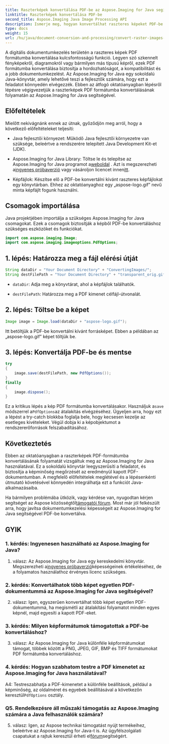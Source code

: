 ```yaml
---
title: Raszterképek konvertálása PDF-be az Aspose.Imaging for Java segítségével
linktitle: Raszterképek konvertálása PDF-be
second_title: Aspose.Imaging Java Image Processing API
description: Ismerje meg, hogyan konvertálhat raszteres képeket PDF-be az Aspose.Imaging for Java segítségével. Egyszerű lépések a kiváló minőségű eredményekért.
type: docs
weight: 15
url: /hu/java/document-conversion-and-processing/convert-raster-images-to-pdf/
---
```

A digitális dokumentumkezelés területén a raszteres képek PDF formátumba konvertálása kulcsfontosságú funkció. Legyen szó szkennelt fényképekről, diagramokról vagy bármilyen más típusú képről, ezek PDF formátumba konvertálása biztosítja a hordozhatóságot, a kompatibilitást és a jobb dokumentumkezelést. Az Aspose.Imaging for Java egy sokoldalú Java-könyvtár, amely lehetővé teszi a fejlesztők számára, hogy ezt a feladatot könnyedén elvégezzék. Ebben az átfogó oktatóanyagban lépésről lépésre végigvezetjük a raszterképek PDF formátumba konvertálásának folyamatán az Aspose.Imaging for Java segítségével.

## Előfeltételek

Mielőtt nekivágnánk ennek az útnak, győződjön meg arról, hogy a következő előfeltételeket teljesíti:

- Java fejlesztői környezet: Működő Java fejlesztői környezetre van szüksége, beleértve a rendszerére telepített Java Development Kit-et (JDK).

-  Aspose.Imaging for Java Library: Töltse le és telepítse az Aspose.Imaging for Java programot a[weboldal](https://releases.aspose.com/imaging/java/) . Azt is megszerezheti a[ingyenes próbaverzió](https://releases.aspose.com/) vagy vásároljon licencet innen[itt](https://purchase.aspose.com/buy).

- Képfájlok: Készítse elő a PDF-be konvertálni kívánt raszteres képfájlokat egy könyvtárban. Ehhez az oktatóanyaghoz egy „aspose-logo.gif” nevű minta képfájlt fogunk használni.

## Csomagok importálása

Java projektjében importálja a szükséges Aspose.Imaging for Java csomagokat. Ezek a csomagok biztosítják a képből PDF-be konvertáláshoz szükséges eszközöket és funkciókat.

```java
import com.aspose.imaging.Image;
import com.aspose.imaging.imageoptions.PdfOptions;
```

## 1. lépés: Határozza meg a fájl elérési útját

```java
String dataDir = "Your Document Directory" + "ConvertingImages/";
String destFilePath = "Your Document Directory" + "transparent_orig.gif.pdf";
```

- `dataDir`: Adja meg a könyvtárat, ahol a képfájlok találhatók.

- `destFilePath`: Határozza meg a PDF kimenet célfájl-útvonalát.

## 2. lépés: Töltse be a képet

```java
Image image = Image.load(dataDir + "aspose-logo.gif");
```

Itt betöltjük a PDF-be konvertálni kívánt forrásképet. Ebben a példában az „aspose-logo.gif” képet töltjük be.

## 3. lépés: Konvertálja PDF-be és mentse

```java
try
{
    image.save(destFilePath, new PdfOptions());
}
finally
{
    image.dispose();
}
```

 Ez a kritikus lépés a kép PDF formátumba konvertálásakor. Használjuk a`save` módszerrel a`PdfOptions`az átalakítás elvégzéséhez. Ügyeljen arra, hogy ezt a lépést a try-catch blokkba foglalja bele, hogy kecsesen kezelje az esetleges kivételeket. Végül dobja ki a képobjektumot a rendszererőforrások felszabadításához.

## Következtetés

Ebben az oktatóanyagban a raszterképek PDF-formátumba konvertálásának folyamatát vizsgáltuk meg az Aspose.Imaging for Java használatával. Ez a sokoldalú könyvtár leegyszerűsíti a feladatot, és biztosítja a képminőség megőrzését az eredményül kapott PDF-dokumentumban. A megfelelő előfeltételek meglétével és a lépésenkénti útmutató követésével könnyedén integrálhatja ezt a funkciót Java-alkalmazásaiba.

 Ha bármilyen problémába ütközik, vagy kérdése van, nyugodtan kérjen segítséget az Aspose közösségtől[támogatói fórum](https://forum.aspose.com/). Most már jól felkészült arra, hogy javítsa dokumentumkezelési képességeit az Aspose.Imaging for Java segítségével PDF-be konvertálva.

## GYIK

### 1. kérdés: Ingyenesen használható az Aspose.Imaging for Java?

 1. válasz: Az Aspose.Imaging for Java egy kereskedelmi könyvtár. Megszerezheti a[ingyenes próbaverzió](https://releases.aspose.com/)képességeinek értékeléséhez, de a folyamatos használathoz érvényes licenc szükséges.

### 2. kérdés: Konvertálhatok több képet egyetlen PDF-dokumentummá az Aspose.Imaging for Java segítségével?

2. válasz: Igen, egyszerűen konvertálhat több képet egyetlen PDF-dokumentummá, ha megismétli az átalakítási folyamatot minden egyes képnél, majd egyesíti a kapott PDF-eket.

### 3. kérdés: Milyen képformátumok támogatottak a PDF-be konvertáláshoz?

3. válasz: Az Aspose.Imaging for Java különféle képformátumokat támogat, többek között a PNG, JPEG, GIF, BMP és TIFF formátumokat PDF formátumba konvertáláshoz.

### 4. kérdés: Hogyan szabhatom testre a PDF kimenetet az Aspose.Imaging for Java használatával?

 A4: Testreszabhatja a PDF-kimenetet a különféle beállítások, például a képminőség, az oldalméret és egyebek beállításával a következőn keresztül`PdfOptions` osztály.

### Q5. Rendelkezésre áll műszaki támogatás az Aspose.Imaging számára a Java felhasználók számára?

 5. válasz: Igen, az Aspose technikai támogatást nyújt termékeihez, beleértve az Aspose.Imaging for Java-t is. Az ügyfélszolgálati csapatukat a rajtuk keresztül érheti el[fórum](https://forum.aspose.com/)segítségért.